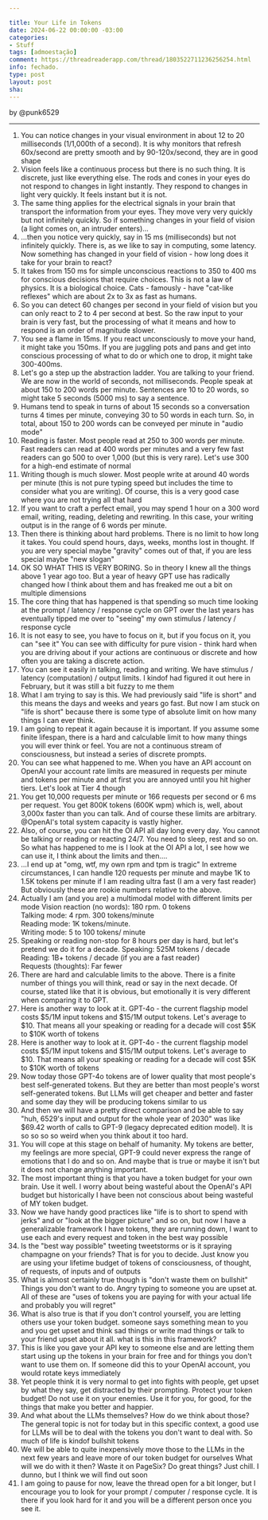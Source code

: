 ```yaml
---

title: Your Life in Tokens
date: 2024-06-22 00:00:00 -03:00
categories:
- Stuff
tags: [admoestação]
comment: https://threadreaderapp.com/thread/1803522711236256254.html
info: fechado.
type: post
layout: post
sha: 
---
```


by @punk6529

***

1. You can notice changes in your visual environment in about 12 to 20 milliseconds (1/1,000th of a second).
It is why monitors that refresh 60x/second are pretty smooth and by 90-120x/second, they are in good shape
2. Vision feels like a continuous process but there is no such thing. It is discrete, just like everything else.
The rods and cones in your eyes do not respond to changes in light instantly. They respond to changes in light very quickly.
It feels instant but it is not.
3. The same thing applies for the electrical signals in your brain that transport the information from your eyes.
They move very very quickly but not infinitely quickly.
So if something changes in your field of vision (a light comes on, an intruder enters)...
4. ...then you notice very quickly, say in 15 ms (milliseconds) but not infinitely quickly. There is, as we like to say in computing, some latency.
Now something has changed in your field of vision - how long does it take for your brain to react?
5. It takes from 150 ms for simple unconscious reactions to 350 to 400 ms for conscious decisions that require choices.
This is not a law of physics. It is a biological choice.
Cats - famously - have "cat-like reflexes" which are about 2x to 3x as fast as humans.
6. So you can detect 60 changes per second in your field of vision but you can only react to 2 to 4 per second at best.
So the raw input to your brain is very fast, but the processing of what it means and how to respond is an order of magnitude slower.
7. You see a flame in 15ms.
If you react unconsciously to move your hand, it might take you 150ms.
If you are juggling pots and pans and get into conscious processing of what to do or which one to drop, it might take 300-400ms.
8. Let's go a step up the abstraction ladder. You are talking to your friend.
We are now in the world of seconds, not milliseconds.
People speak at about 150 to 200 words per minute.
Sentences are 10 to 20 words, so might take 5 seconds (5000 ms) to say a sentence.
9. Humans tend to speak in turns of about 15 seconds so a conversation turns 4 times per minute, conveying 30 to 50 words in each turn.
So, in total, about 150 to 200 words can be conveyed per minute in "audio mode"
10. Reading is faster.
Most people read at 250 to 300 words per minute. Fast readers can read at 400 words per minutes and a very few fast readers can go 500 to over 1,000 (but this is very rare).
Let's use 300 for a high-end estimate of normal
11. Writing though is much slower.
Most people write at around 40 words per minute (this is not pure typing speed but includes the time to consider what you are writing).
Of course, this is a very good case where you are not trying all that hard
12. If you want to craft a perfect email, you may spend 1 hour on a 300 word email, writing, reading, deleting and rewriting.
In this case, your writing output is in the range of 6 words per minute.
13. Then there is thinking about hard problems.
There is no limit to how long it takes.
You could spend hours, days, weeks, months lost in thought.
If you are very special maybe "gravity" comes out of that, if you are less special maybe "new slogan"
14. OK SO WHAT THIS IS VERY BORING.
So in theory I knew all the things above 1 year ago too.
But a year of heavy GPT use has radically changed how I think about them and has freaked me out a bit on multiple dimensions
15. The core thing that has happened is that spending so much time looking at the prompt / latency / response cycle on GPT over the last years has eventually tipped me over to "seeing" my own stimulus / latency / response cycle
16. It is not easy to see, you have to focus on it, but if you focus on it, you can "see it"
You can see with difficulty for pure vision - think hard when you are driving about if your actions are continuous or discrete and how often you are taking a discrete action.
17. You can see it easily in talking, reading and writing.
We have stimulus / latency (computation) / output limits.
I kindof had figured it out here in February, but it was still a bit fuzzy to me them
18. What I am trying to say is this. We had previously said "life is short" and this means the days and weeks and years go fast.
But now I am stuck on "life is short" because there is some type of absolute limit on how many things I can ever think.
19. I am going to repeat it again because it is important.
If you assume some finite lifespan, there is a hard and calculable limit to how many things you will ever think or feel.
You are not a continuous stream of consciousness, but instead a series of discrete prompts.
20. You can see what happened to me.
When you have an API account on OpenAI your account rate limits are measured in requests per minute and tokens per minute and at first you are annoyed until you hit higher tiers.
Let's look at Tier 4 though
21. You get 10,000 requests per minute or 166 requests per second or 6 ms per request.
You get 800K tokens (600K wpm) which is, well, about 3,000x faster than you can talk.
And of course these limits are arbitrary.
@OpenAI's total system capacity is vastly higher.
22. Also, of course, you can hit the OI API all day long every day. You cannot be talking or reading or reacting 24/7. You need to sleep, rest and so on.
So what has happened to me is I look at the OI API a lot, I see how we can use it, I think about the limits and then....
23. ...I end up at "omg, wtf, my own rpm and tpm is tragic"
In extreme circumstances, I can handle 120 requests per minute and maybe 1K to 1.5K tokens per minute if I am reading ultra fast (I am a very fast reader)
But obviously these are rookie numbers relative to the above.
24. Actually I am (and you are) a multimodal model with different limits per mode
Vision reaction (no words): 180 rpm. 0 tokens  
Talking mode: 4 rpm. 300 tokens/minute  
Reading mode: 1K tokens/minute.  
Writing mode: 5 to 100 tokens/ minute
25. Speaking or reading non-stop for 8 hours per day is hard, but let's pretend we do it for a decade.
Speaking: 525M tokens / decade  
Reading: 1B+ tokens / decade (if you are a fast reader)  
Requests (thoughts): Far fewer
26. There are hard and calculable limits to the above.
There is a finite number of things you will think, read or say in the next decade.
Of course, stated like that it is obvious, but emotionally it is very different when comparing it to GPT.
27. Here is another way to look at it.
GPT-4o - the current flagship model costs $5/1M input tokens and $15/1M output tokens. Let's average to $10.
That means all your speaking or reading for a decade will cost $5K to $10K worth of tokens
27. Here is another way to look at it.
GPT-4o - the current flagship model costs $5/1M input tokens and $15/1M output tokens. Let's average to $10.
That means all your speaking or reading for a decade will cost $5K to $10K worth of tokens
28. Now today those GPT-4o tokens are of lower quality that most people's best self-generated tokens.
But they are better than most people's worst self-generated tokens.
But LLMs will get cheaper and better and faster and some day they will be producing tokens similar to us
29. And then we will have a pretty direct comparison and be able to say "huh, 6529's input and output for the whole year of 2030" was like $69.42 worth of calls to GPT-9 (legacy deprecated edition model).
It is so so so so weird when you think about it too hard.
30. You will cope at this stage on behalf of humanity.
My tokens are better, my feelings are more special, GPT-9 could never express the range of emotions that I do and so on.
And maybe that is true or maybe it isn't but it does not change anything important.
31. The most important thing is that you have a token budget for your own brain. Use it well.
I worry about being wasteful about the OpenAI's API budget but historically I have been not conscious about being wasteful of MY token budget.
32. Now we have handy good practices like "life is to short to spend with jerks" and or "look at the bigger picture" and so on, but now I have a generalizable framework
I have tokens, they are running down, I want to use each and every request and token in the best way possible
33. Is the "best way possible" tweeting tweetstorms or is it spraying champagne on your friends?
That is for you to decide. Just know you are using your lifetime budget of tokens of consciousness, of thought, of requests, of inputs and of outputs
34. What is almost certainly true though is "don't waste them on bullshit"
Things you don't want to do. Angry typing to someone you are upset at.
All of these are "uses of tokens you are paying for with your actual life and probably you will regret"
35. What is also true is that if you don't control yourself, you are letting others use your token budget.
someone says something mean to you and you get upset and think sad things or write mad things or talk to your friend upset about it all.
what is this in this framework?
36. This is like you gave your API key to someone else and are letting them start using up the tokens in your brain for free and for things you don't want to use them on.
If someone did this to your OpenAI account, you would rotate keys immediately
37. Yet people think it is very normal to get into fights with people, get upset by what they say, get distracted by their prompting.
Protect your token budget!
Do not use it on your enemies. Use it for you, for good, for the things that make you better and happier.
38. And what about the LLMs themselves? How do we think about those?
The general topic is not for today but in this specific context, a good use for LLMs will be to deal with the tokens you don't want to deal with.
So much of life is kindof bullshit tokens
39. We will be able to quite inexpensively move those to the LLMs in the next few years and leave more of our token budget for ourselves
What will we do with it then? Waste it on PageSix? Do great things? Just chill.
I dunno, but I think we will find out soon
40. I am going to pause for now, leave the thread open for a bit longer, but I encourage you to look for your prompt / computer / response cycle.
It is there if you look hard for it and you will be a different person once you see it.
